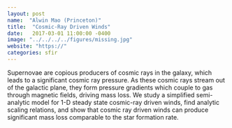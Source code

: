 ```yaml
---
layout: post
name:  "Alwin Mao (Princeton)"
title:  "Cosmic-Ray Driven Winds"
date:   2017-03-01 11:00:00 -0400
image: "../../../../figures/missing.jpg"
website: "https://"
categories: sfir
---
```


Supernovae are copious producers of cosmic rays in the galaxy, which 
leads to a significant cosmic ray pressure. As these cosmic rays stream 
out of the galactic plane, they form pressure gradients which couple to 
gas through magnetic fields, driving mass loss. We study a simplified 
semi-analytic model for 1-D steady state cosmic-ray driven winds, find 
analytic scaling relations, and show that cosmic ray driven winds can 
produce significant mass loss comparable to the star formation rate.

